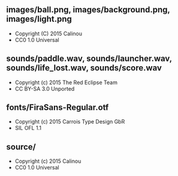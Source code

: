 images/ball.png, images/background.png, images/light.png
--------------------------------------------------------

- Copyright (C) 2015 Calinou
- CC0 1.0 Universal

sounds/paddle.wav, sounds/launcher.wav, sounds/life_lost.wav, sounds/score.wav
------------------------------------------------------------------------------

- Copyright (c) 2015 The Red Eclipse Team
- CC BY-SA 3.0 Unported

fonts/FiraSans-Regular.otf
--------------------------

- Copyright (c) 2015 Carrois Type Design GbR
- SIL OFL 1.1

source/
-------

- Copyright (c) 2015 Calinou
- CC0 1.0 Universal
